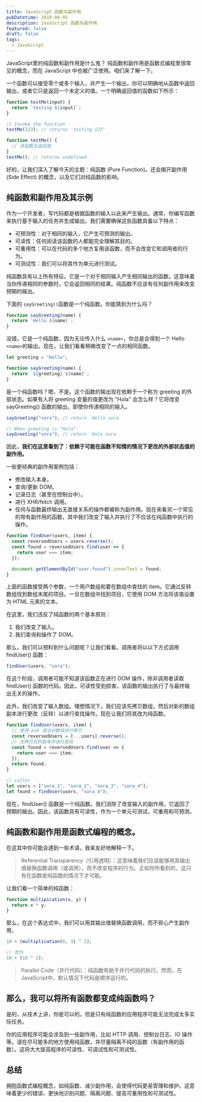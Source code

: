 ```yaml
---
title: JavaScript 函数与副作用
pubDatetime: 2019-08-05
description: JavaScript 函数与副作用
featured: false
draft: false
tags:
  - JavaScript
---
```


JavaScript里的纯函数和副作用是什么鬼？ 纯函数和副作用是函数式编程里很常见的概念，而在 JavaScript 中也被广泛使用。咱们来了解一下。

一个函数可以接受零个或多个输入，并产生一个输出。你可以明确地从函数中返回输出，或者它只是返回一个未定义的值。一个明确返回值的函数如下所示：

```ts
function testMe(input) {
  return `testing ${input}`;
}

// Invoke the function
testMe(123); // returns 'testing 123'
```

```ts
function testMe() {
  // 该函数无返回值
}
testMe(); // returns undefined
```

好的，让我们深入了解今天的主题：纯函数 (Pure Function)。还会揭开副作用 (Side Effect) 的概念，以及它们对纯函数的影响。

## 纯函数和副作用及其示例

作为一个开发者，写代码都是根据函数的输入以此来产生输出。通常，你编写函数来执行基于输入的任务并生成输出。我们需要确保这些函数具备以下特点：

- 可预测性：对于相同的输入，它产生可预测的输出。
- 可读性：任何阅读该函数的人都能完全理解其目的。
- 可重用性：可以在代码的多个地方复用该函数，而不会改变它和调用者的行为。
- 可测试性：我们可以将其作为单元进行测试。

纯函数具有以上所有特征。它是一个对于相同输入产生相同输出的函数。这意味着当你传递相同的参数时，它会返回相同的结果。纯函数不应该有任何副作用来改变预期的输出。

下面的 `sayGreeting()`​ 函数是一个纯函数。你能猜到为什么吗？

```ts
function sayGreeting(name) {
  return `Hello ${name}`;
}
```

没错，它是一个纯函数，因为无论传入什么 `<name>`​，你总是会得到一个 Hello `<name>`​ 的输出。现在，让我们看看稍微改变了一点的相同函数。

```ts
let greeting = "Hello";

function sayGreeting(name) {
  return `${greeting} ${name}`;
}
```

是一个纯函数吗？嗯，不是。这个函数的输出现在依赖于一个称为 greeting 的外部状态。如果有人将 greeting 变量的值更改为 "Hola" 会怎么样？它将改变 sayGreeting() 函数的输出，即使你传递相同的输入。

```ts
sayGreeting("sora"); // return `Hello sora`

// When greeting is "Hola"
sayGreeting("sora"); // return `Halo sora`
```

因此，**我们在这里看到了：依赖于可能在函数不知情的情况下更改的外部状态值的副作用。**

一些更经典的副作用案例包括：

- 修改输入本身。
- 查询/更新 DOM。
- 记录日志（甚至在控制台中）。
- 进行 XHR/fetch 调用。
- 任何与函数最终输出无直接关系的操作都被称为副作用。现在来看另一个常见的带有副作用的函数，其中我们改变了输入并执行了不应该在纯函数中执行的操作。

```ts
function findUser(users, item) {
  const reversedUsers = users.reverse();
  const found = reversedUsers.find(user => {
    return user === item;
  });

  document.getElementById("user-found").innerText = found;
}
```

上面的函数接受两个参数，一个用户数组和要在数组中查找的 item。它通过反转数组找到数组末尾的项目。一旦在数组中找到项目，它使用 DOM 方法将该值设置为 HTML 元素的文本。

在这里，我们违反了纯函数的两个基本原则：

1. 我们改变了输入。
2. 我们查询和操作了 DOM。

那么，我们可以预料到什么问题呢？让我们看看。调用者将以以下方式调用 findUser() 函数：

```ts
findUser(users, "sora");
```

在这个阶段，调用者可能不知道该函数正在进行 DOM 操作，除非调用者读取 findUser() 函数的代码。因此，可读性受到损害。该函数的输出执行了与最终输出无关的操作。

此外，我们改变了输入数组。理想情况下，我们应该先拷贝数组，然后对新的数组副本进行更改（反转）以进行查找操作。现在让我们将其改为纯函数。

```ts
function findUser(users, item) {
  // 使用 es6 语法对数组进行拷贝
  const reversedUsers = [...users].reverse();
  // 在拷贝后的副本中进行查找
  const found = reversedUsers.find(user => {
    return user === item;
  });
  return found;
}
```

```ts
// caller
let users = ["sora_1", "sora_2", "sora_3", "sora_4"];
let found = findUser(users, "sora_4");
```

现在，findUser() 函数是一个纯函数。我们消除了改变输入的副作用，它返回了预期的输出。因此，该函数具有可读性，作为一个单元可测试，可重用和可预测。

## 纯函数和副作用是函数式编程的概念。

在这其中你可能会遇到一些术语，我来友好地解释一下。

> Referential Transparency（引用透明）：这意味着我们应该能够用其输出值替换函数调用（或调用），而不改变程序的行为。正如你所看到的，这只有在函数是纯函数的情况下才可能。

让我们看一个简单的纯函数：

```ts
function multipication(x, y) {
  return x * y;
}
```

那么，在这个表达式中，我们可以用其输出值替换函数调用，而不担心产生副作用，

```ts
10 + (multiplication(6, 3) ^ 2);

// 改为
10 + (18 ^ 2);
```

> Parallel Code（并行代码）：纯函数有助于并行代码的执行。然而，在JavaScript中，默认情况下代码是顺序运行的。

## 那么，我可以将所有函数都变成纯函数吗？

是的，从技术上讲，你是可以的。但是只有纯函数的应用程序可能无法完成太多实际任务。

你的应用程序可能会涉及到一些副作用，比如 HTTP 调用、控制台日志、IO 操作等。请在尽可能多的地方使用纯函数，并尽量隔离不纯的函数（有副作用的函数）。这将大大提高程序的可读性、可调试性和可测试性。

## 总结

拥抱函数式编程概念，如纯函数、减少副作用，会使得代码更易管理和维护。这意味着更少的错误、更快地识别问题、隔离问题、提高可重用性和可测试性。

‍
